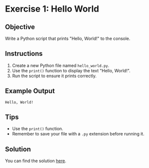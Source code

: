 # Exercise 1: Hello World

## Objective

Write a Python script that prints "Hello, World!" to the console.

## Instructions

1. Create a new Python file named `hello_world.py`.
2. Use the `print()` function to display the text "Hello, World!".
3. Run the script to ensure it prints correctly.

## Example Output

`Hello, World!`

## Tips

- Use the `print()` function.
- Remember to save your file with a `.py` extension before running it.

## Solution

You can find the solution [here](../solutions/hello_world_solution.py).

